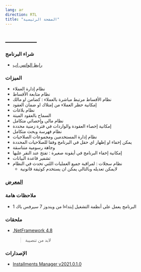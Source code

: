 ```yaml
---
lang: ar
direction: RTL
title: "الصفحة الرئيسية"
---
```



## __________

### شراء البرنامج
* [رابط الواتس اب](https://bit.ly/3oKSNVu)

### الميزات
* نظام إدارة العملاء
* نظام متابعة الأقساط
* نظام الأقساط مرتبط مباشرة بالعملاء : كضامن او مالك
* إمكانية حظر العملاء من إمتلاك او ضمان العقود
* نظام بلاغات
* السماح بالعقود الميتة
* نظام مالي وإحصائي متكامل
* إمكانية إحصاء العقودة والواردات في فترة زمنية محددة
* نظام فهرسة وبحث متكامل 
* نظام إدارة المستخدمين ومجموعات الصلاحيات
* يمكن إخفاء او إظهار اي حقل في البرنامج وفقا للصلاحيات المحددة
* وجاهة رسومية متناسقة
* إمكانية إخفاء البرنامج في أيقونة صغيرة : تفتح عند النقر عليها
* تشفير قاعدة البيانات
* نظام سجلات : لمراقبة جميع العمليات اللتي تحدث في النظام
    * لايمكن تعديله وبالتالي يمكن ان يستخدم كوثيقة قانونية


### [المعرض](screenshots_carousel.html)

### ملاحظات هامة
* البرنامج يعمل على أنظمة التشغيل إبتداءا من ويندوز 7 سيرفس باك 1

### ملحقات
* [.NetFramework 4.8](https://go.microsoft.com/fwlink/?linkid=2088631)
    > لابد من تنصيبة

### الإصدارات 

* [Installments Manager v2021.0.1.0](https://github.com/AlBannaTechno/InstallmentsManagerProject/releases/download/v2021.0.1.0/InstallmentsManager-v2021.0.1.0.exe)
